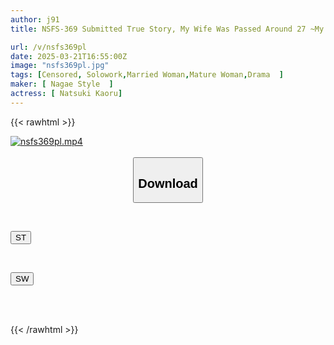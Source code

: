```yaml
---
author: j91
title: NSFS-369 Submitted True Story, My Wife Was Passed Around 27 ~My White Body Was Defiled During A Visit To The Hometown~ Tsubaki Kato

url: /v/nsfs369pl
date: 2025-03-21T16:55:00Z
image: "nsfs369pl.jpg"
tags: [Censored, Solowork,Married Woman,Mature Woman,Drama	]
maker: [ Nagae Style  ]
actress: [ Natsuki Kaoru]
---
```



{{< rawhtml >}}

<div class="video" data-videoid="GMbalMddMLT1ML3">
    <a href="javascript:;">
        <img src="/v/nsfs369pl/nsfs369pl.jpg" width="WIDTH" height="HEIGHT" alt="nsfs369pl.mp4" loading="lazy">
    </a>
</div>

<script type="text/javascript" src="https://j91.asia/asset/on-demand-st.js"></script>

<br>
  <link rel="stylesheet" href="https://j91.asia/asset/bs5.css">
  
  <center>
  <button class="btn btn-primary" type="button" data-bs-toggle="collapse" data-bs-target=".multi-collapse" aria-expanded="false" aria-controls="multiCollapseExample1 multiCollapseExample2"><h2>Download</h2></button></center>
</p>
<div class="row">
  <div class="col">
    <div class="collapse multi-collapse" id="multiCollapseExample1">
      <div class="card card-body">
	      	      <br>
<div class="buttons">  
<p><a href="/v/nsfs369pl/st.html" target="_blank"><button class="btn-hover color-3"><i class="fa fa-download"></i> ST</button></a></p></div>
    </div>
  </div>
</div>
  <div class="col">
    <div class="collapse multi-collapse" id="multiCollapseExample2">
      <div class="card card-body">
	      <br>
<div class="buttons">
<p><a href="/v/nsfs369pl/sw.html" target="_blank"><button class="btn-hover color-2"><i class="fa fa-download"></i> SW</button></a></p></div>
<br><br>
      </div>
    </div>
  </div>
</div>

{{< /rawhtml >}}